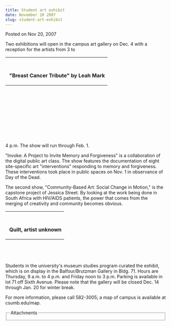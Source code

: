 ```yaml
---
title: Student art exhibit
date: November 20 2007
slug: student-art-exhibit
---
```


 
<span class="date">Posted on Nov 20, 2007 </span>
<p>
  Two exhibitions will open in the campus art gallery on Dec. 4 with a reception
  for the artists from 3 to
</p>
<table style="height:251px">
  <tr class="odd">
    <th>&#xA0;</th>
  </tr>
  <tr class="even">
    <td>
      <p>
        <strong>&#xA0;&quot;Breast Cancer Tribute&quot; by Leah Mark</strong>
      </p>
    </td>
  </tr>
</table>
4 p.m. The show will run through Feb. 1.
<p>
  &quot;Invoke: A Project to Invite Memory and Forgiveness&quot; is a
  collaboration of the digital public art class. The show features the
  documentation of eight site-specific art &quot;interventions&quot; responding
  to memory and forgiveness. These interventions took place in public spaces on
  Nov. 1 in observance of Day of the Dead.
</p>
<p>
  The second show, &quot;Community-Based Art: Social Change in Motion,&quot; is
  the capstone project of Jessica Street. By looking at the work being done in
  South Africa with HIV/AIDS patients, the power that comes from the merging of
  creativity and community becomes obvious.
</p>
<table style="height:145px">
  <tr class="odd">
    <th>&#xA0;</th>
  </tr>
  <tr class="even">
    <td>
      <p>&#xA0;<strong>Quilt, artist unknown</strong></p>
    </td>
  </tr>
</table>
Students in the university&apos;s museum studies program curated the exhibit,
which is on display in the Balfour/Brutzman Gallery in Bldg. 71. Hours are
Thursday, 9 a.m. to 4 p.m. and Friday noon to 3 p.m. Parking is available in lot
71 off Sixth Avenue. Please note that the gallery will be closed Dec. 14 through
Jan. 20 for winter break.
<p>
  For more information, please call 582-3005; a map of campus is available at
  csumb.edu/map.
</p>
<fieldset class="fieldgroup group-attachments">
  <legend>Attachments</legend>
  <div class="field field-type-emvideo field-field-attach-video">
    <div class="field-items">
      <div class="field-item odd">
        <div class="emvideo emvideo-video emvideo-" />
      </div>
    </div>
  </div>
</fieldset>
 
